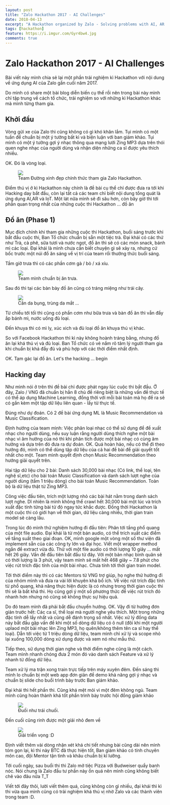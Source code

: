 ```yaml
---
layout: post
title: "Zalo Hackathon 2017 - AI Challenges"
date: 2018-04-13
excerpt: "A Hackathon organized by Zalo - Solving problems with AI, AR and IoT"
tags: [hackathon]
feature: https://i.imgur.com/Gyr4bw4.jpg
comments: true
---
```


# Zalo Hackathon 2017 - AI Challenges

Bài viết này mình chia sẻ lại một phần trải nghiệm kì Hackathon với nội dung về ứng dụng AI của Zalo gần cuối năm 2017.

Do mình có share một bài blog diễn biến cụ thể rồi nên trong bài này mình chỉ tập trung về cách tổ chức, trải nghiệm so với những kì Hackathon khác mà mình từng tham gia.

## Khởi đầu

Vòng gửi xe của Zalo thì cũng không có gì khó khăn lắm. Tụi mình có một tuần để chuẩn bị một ý tưởng bất kì và biện luận với ban giám khảo. Tụi mình có một ý tưởng gợi ý nhạc thông qua mạng lưới Zing MP3 dựa trên thói quen nghe nhạc của người dùng và nhận diện những ca sĩ được yêu thích nhiều. 

OK. Đó là vòng loại. 

<figure>
	<img src="https://i.imgur.com/fTgPOdl.jpg">
	<figcaption>Team Đường xinh đẹp chính thức tham gia Zalo Hackathon.</figcaption>
</figure>

Điểm thú vị ở kì Hackathon này chính là đề bài cụ thể chỉ được đưa ra tới khi Hacking day bắt đầu, còn lại tất cả các team chỉ biết nội dung tổng quát là ứng dụng AI,AR và IoT. Một lát nữa mình sẽ đi sâu hơn, còn bây giờ thì tới phần quan trọng nhất của những cuộc thi Hackathon ... đồ ăn

## Đồ ăn (Phase 1)

Mục đích chính khi tham gia những cuộc thi Hackathon, buổi sáng trước khi bắt đầu cuộc thi, Ban Tổ chức chuẩn bị sẵn một tiệc trà. Đại khái có các thứ như Trà, cà phê, sữa tươi và nước ngọt, đồ ăn thì sẽ có các món snack, bánh mì các loại. Đại khái là mình chưa cần biết chuyện gì sẽ xảy ra, nhưng cứ bốc trước một núi đồ ăn sáng về vị trí của team rồi thưởng thức buổi sáng.

Tầm giờ trưa thì có các phần cơm gà / bò / xá xíu. 

<figure>
	<img src="https://i.imgur.com/FDKm0aR.jpg">
	<figcaption>Team mình chuẩn bị ăn trưa.</figcaption>
</figure>

Sau đó thì tại các bàn bày đồ ăn cũng có tráng miệng như trái cây.

<figure>
	<img src="https://i.imgur.com/EY2gOnt.jpg">
	<figcaption>Căn da bụng, trùng da mắt ...</figcaption>
</figure>

Từ chiều tới tối thì cũng có phần cơm như bữa trưa và bàn đồ ăn thì vẫn đầy ắp bánh mì, nước uống đủ loại.

Đến khuya thì có mì ly, xúc xich và đủ loại đồ ăn khuya thú vị khác.

So với Facebook Hackathon thì kì này không hoành tráng bằng, nhưng đồ ăn lại khá thú vị và đủ loại. Ban Tổ chức có vẻ nắm rõ tâm lý người tham gia khi chuẩn bị khá đầy đủ và phù hợp với các thời điểm nhất định.

OK. Tạm gác lại đồ ăn. Let's the hacking ... begin

## Hacking day

Như mình nói ở trên thì đề bài chỉ được phát ngay lúc cuộc thi bắt đầu. Ở đây, Zalo / VNG đã chuẩn bị hẳn 8 chủ đề riêng biệt là những vấn đề thực tế có thể áp dụng Machine Learning, đồng thời với mỗi bài toán mà họ đề ra sẽ có gắn kèm một tập dữ liệu liên quan - lấy từ thực tế. 

Đúng như dự đoán. Có 2 đề bài ứng dụng ML là Music Recommendation và Music Classification. 

Định hướng của team mình: Việc phân loại nhạc có thể sử dụng để đề xuất nhạc cho người dùng, nếu suy luận rằng người dùng thích nghe một bài nhạc vì âm hưởng của nó thì khi phân tích được một bài nhạc có cùng âm hưởng và dựa trên đó đưa ra dự đoán. OK. Quá hoàn hảo, nếu có thể đi theo hướng đó, mình có thể dùng tập dữ liệu của cả hai đề bài để giải quyết tốt nhất cho một. Team mình quyết định chọn Music Recommendation theo hướng giải quyết trên.

Hai tập dữ liệu cho 2 bài: Danh sách 30,000 bài nhạc (Có link, thể loại, tên nghệ sĩ,etc) cho bài toán Music Classification và danh sách lượt nghe của người dùng (tầm 1 triệu dòng) cho bài toán Music Recommendation. Toàn bộ là dữ liệu thật từ Zing MP3. 

Công việc đầu tiên, trích một lượng nhỏ các bài hát nằm trong danh sách lượt nghe. Dĩ nhiên là mình không thể crawl hết 30,000 bài một lúc và trích xuất đặc tính từng bài từ đó ngay tức khắc được. Đồng thời Hackathon là một cuộc thi có giới hạn về thời gian, dữ liệu càng nhiều, thời gian train model sẽ càng lâu. 

Trong lúc đó mình thử nghiệm hướng đi đầu tiên: Phân tới tầng phổ quang của một file audio. Đại khái là từ một bản audio, có thể trích xuất các điểm về tầng suất theo giai đoạn. OK, mình google một vòng một số thư viện đã implement sẵn của các công ty lớn và đại học. Viết một wrapper method ngắn để extract vừa đủ. Thử với một file audio có thời lượng 10 giây ... mất hết 26 giây. Vấn đề đầu tiên bắt đầu từ đây. Với một bản nhạc bình quân sẽ có thời lượng là 3 phút, vậy team mình sẽ mất hết 468 giây ~ 7.8 phút cho việc rút trích đặc tính của một bài nhạc. Chưa tính tới thời gian train model.

Tới thời điểm này thì có các Mentors từ VNG trợ giúp, họ nghe thử hướng đi của nhóm mình và đưa ra vài lời khuyên khá bổ ích. Về việc rút trích đặc tính từ phổ quang, khả năng thực hiện được là có nhưng trong thời gian cuộc thi thì sẽ là bất khả thi. Họ cũng gợi ý một số phương thức để việc rút trích đó nhanh hơn nhưng nó cũng sẽ không thực sự hiệu quả.

Do đó team mình đã phải bắt đầu chuyển hướng. OK. Vậy đi từ hướng đơn giản trước hết: Các ca sĩ, thể loại mà người nghe yêu thích. Một trong những đặc tính dễ lấy nhất và cũng dễ đánh trọng số nhất. Việc xử lý đống data này bắt đầu gặp vấn đề khi một số dòng dữ liệu có ô null (đôi khi một người uplaod một bài nhạc lên Zing MP3, họ quên/không thêm tên ca sĩ hay thể loại). Dẫn tới việc từ 1 triệu dòng dữ liệu, team mình chỉ xử lý và scope nhỏ lại xuống 100,000 dòng xử dụng được và xem nó như mẫu thử.

Tiếp theo, sử dụng thời gian nghe và thời điểm nghe cũng là một cách. Team mình nhanh chóng đưa 2 món đó vào danh sách Feature và xử lý nhanh từ đống dữ liệu.

Team xử lý ma trận xong train trực tiếp trên máy xuyên đêm. Đến sáng thì mình lo chuẩn bị một web app đơn giản để demo khả năng gợi ý nhạc và chuẩn bị slide cho buổi trình bày trước Ban giám khảo.

Đại khái thì hết phần thi. Cũng khá mệt mỏi vì một đêm không ngủ. Team mình cũng hoàn thành khá tốt phần trình bày trước hội đồng giảm khảo

<figure>
	<img src="https://i.imgur.com/3okk2GJ.jpg">
	<figcaption>Đuối như trái chuối.</figcaption>
</figure>

Đến cuối cũng rinh được một giải nhỏ đem về

<figure>
	<img src="https://i.imgur.com/GOXnrIf.jpg">
	<figcaption>Giải triển vọng :D</figcaption>
</figure>

Định viết thêm vài dòng nhận xét khá chi tiết nhưng bài cũng dài nên mình tóm gọn lại, kì thi này BTC đã thực hiện tốt, Ban giám khảo có tính chuyên môn cao, đội Mentor tận tình và khâu chuẩn bị kĩ lưỡng.

Tới cuối ngày, sau buổi thi thì Zalo mở tiệc Pizza với Budweiser quẩy banh nóc. Nói chung là Zalo đầu tư phần này ổn quá nên mình cũng không biết chê vào đâu nữa T_T

Viết tới đây thôi, lười viết thêm quá, cũng không còn gì nhiều, đại khái thì kì thi vừa qua mình cũng có trải nghiệm khá thú vị nhờ Zalo và các thành viên trong team :D.